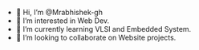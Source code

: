 - 👋 Hi, I’m @Mrabhishek-gh
- 👀 I’m interested in Web Dev.
- 🌱 I’m currently learning VLSI and Embedded System.
- 💞️ I’m looking to collaborate on Website projects.


<!---
Mrabhishek-gh/Mrabhishek-gh is a ✨ special ✨ repository because its `README.md` (this file) appears on your GitHub profile.
You can click the Preview link to take a look at your changes.
--->

